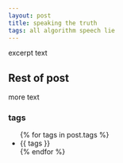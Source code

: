 ```yaml
---
layout: post
title: speaking the truth
tags: all algorithm speech lie
---
```

<p class="message">
excerpt text
</p>
<!--more-->

## Rest of post
more text

### tags
<ul>
  {% for tags in post.tags %}
    <li>{{ tags }}</li>
  {% endfor %}
</ul>
